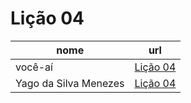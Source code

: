 # Lição 04

nome | url
---  | ---
você-aí | [Lição 04](https://github.com/math-freire7/texto-markdown)
Yago da Silva Menezes |[Lição 04](https://github.com/yago-menezes/texto-markdown)
